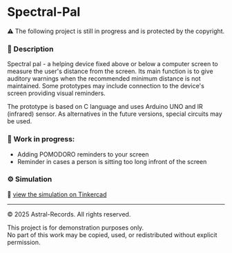 # Spectral-Pal

⚠️ The following project is still in progress and is protected by the copyright.


### 📝 Description
   
Spectral pal - a helping device fixed above or below a computer screen to measure the user's distance from the screen. Its main function is to give auditory warnings when the recommended minimum distance is not maintained.  Some prototypes may include connection to the device's screen providing visual reminders.

The prototype is based on C language and uses Arduino UNO and IR (infrared) sensor. As alternatives in the future versions, special circuits may be used.


### 🔧 Work in progress:
- Adding POMODORO reminders to your screen
- Reminder in cases a person is sitting too long infront of the screen



### ⚙️ Simulation
🔗 [view the simulation on Tinkercad](https://www.tinkercad.com/things/kJ8C4ohQrSh-spectral-pal?sharecode=h3pmaaNPvNmvdpFNgzQEwLuWjI1L4B5lH18c5Ithxl4)

---
© 2025 Astral-Records. All rights reserved.

This project is for demonstration purposes only.  
No part of this work may be copied, used, or redistributed without explicit permission.

